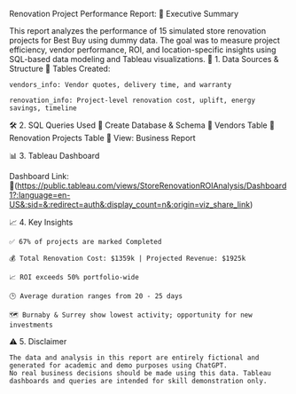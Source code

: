 Renovation Project Performance Report: 
📌 Executive Summary

This report analyzes the performance of 15 simulated store renovation projects for Best Buy using dummy data. The goal was to measure project efficiency, vendor performance, ROI, and location-specific insights using SQL-based data modeling and Tableau visualizations.
📁 1. Data Sources & Structure
🧾 Tables Created:

    vendors_info: Vendor quotes, delivery time, and warranty

    renovation_info: Project-level renovation cost, uplift, energy savings, timeline

🛠️ 2. SQL Queries Used
🎯 Create Database & Schema
🧱 Vendors Table
🧱 Renovation Projects Table
🔁 View: Business Report

📊 3. Tableau Dashboard

Dashboard Link: 🔗(https://public.tableau.com/views/StoreRenovationROIAnalysis/Dashboard1?:language=en-US&:sid=&:redirect=auth&:display_count=n&:origin=viz_share_link)

📈 4. Key Insights

    ✅ 67% of projects are marked Completed

    💰 Total Renovation Cost: $1359k | Projected Revenue: $1925k

    📈 ROI exceeds 50% portfolio-wide

    🕒 Average duration ranges from 20 - 25 days

    🗺️ Burnaby & Surrey show lowest activity; opportunity for new investments

⚠️ 5. Disclaimer

    The data and analysis in this report are entirely fictional and generated for academic and demo purposes using ChatGPT.
    No real business decisions should be made using this data. Tableau dashboards and queries are intended for skill demonstration only.
